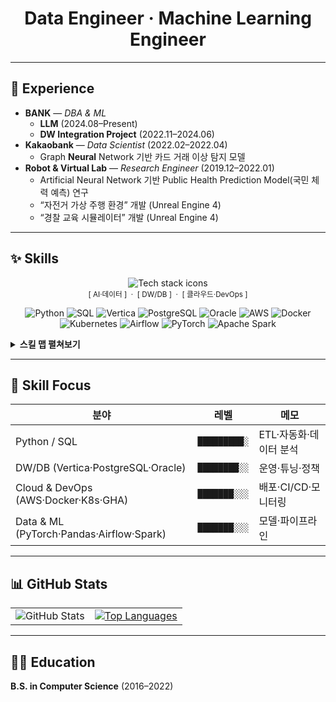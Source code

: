<div align="center">

# Data Engineer · Machine Learning Engineer

</div>

---

## 🏢 Experience

- **BANK** — *DBA & ML*
  - **LLM** (2024.08–Present)
  - **DW Integration Project** (2022.11–2024.06)
- **Kakaobank** — *Data Scientist* (2022.02–2022.04)  
  - Graph **Neural** Network 기반 카드 거래 이상 탐지 모델
- **Robot & Virtual Lab** — *Research Engineer* (2019.12–2022.01)  
  - Artificial Neural Network 기반 Public Health Prediction Model(국민 체력 예측) 연구  
  - “자전거 가상 주행 환경” 개발 (Unreal Engine 4)  
  - “경찰 교육 시뮬레이터” 개발 (Unreal Engine 4)

---

## ✨ Skills

<!-- 아이콘 그리드: perline으로 가로 폭 느낌 조절 -->
<div align="center">
  <img
    src="https://skillicons.dev/icons?i=python,aws,docker,kubernetes,postgres,mysql,redis,linux,bash,git,githubactions,vscode&perline=12"
    alt="Tech stack icons" />
  <br/>
  <sub>[ AI·데이터 ] &nbsp;·&nbsp; [ DW/DB ] &nbsp;·&nbsp; [ 클라우드·DevOps ]</sub>
</div>

<!-- skillicons에 없는 스택은 배지로 보강 -->
<p align="center">
  <img src="https://img.shields.io/badge/Python-3776AB?style=flat-square&logo=python&logoColor=white" alt="Python"/>
  <img src="https://img.shields.io/badge/SQL-003B57?style=flat-square&logo=databricks&logoColor=white" alt="SQL"/>
  <img src="https://img.shields.io/badge/Vertica-1F1F1F?style=flat-square&logoColor=white" alt="Vertica"/>
  <img src="https://img.shields.io/badge/PostgreSQL-4169E1?style=flat-square&logo=postgresql&logoColor=white" alt="PostgreSQL"/>
  <img src="https://img.shields.io/badge/Oracle-F80000?style=flat-square&logo=oracle&logoColor=white" alt="Oracle"/>
  <img src="https://img.shields.io/badge/AWS-232F3E?style=flat-square&logo=amazonaws&logoColor=white" alt="AWS"/>
  <img src="https://img.shields.io/badge/Docker-2496ED?style=flat-square&logo=docker&logoColor=white" alt="Docker"/>
  <img src="https://img.shields.io/badge/Kubernetes-326CE5?style=flat-square&logo=kubernetes&logoColor=white" alt="Kubernetes"/>
  <img src="https://img.shields.io/badge/Airflow-017CEE?style=flat-square&logo=apacheairflow&logoColor=white" alt="Airflow"/>
  <img src="https://img.shields.io/badge/PyTorch-EE4C2C?style=flat-square&logo=pytorch&logoColor=white" alt="PyTorch"/>
  <img src="https://img.shields.io/badge/Spark-E25A1C?style=flat-square&logo=apachespark&logoColor=white" alt="Apache Spark"/>
</p>

<details>
<summary><b>스킬 맵 펼쳐보기</b></summary>

| 분류 | 기술 |
|---|---|
| 언어 | Python, SQL, Bash |
| 데이터/AI | PyTorch, Pandas, NumPy, scikit-learn |
| DW/DB | Vertica, PostgreSQL, Oracle, MySQL, Redis |
| 오케스트레이션 | Airflow, Cron *(jFlow 실사용)* |
| 클라우드/인프라 | AWS (S3, Glue, Athena, Lambda, EC2), Docker, Kubernetes |
| 협업/툴 | Git, GitHub Actions, VS Code, Jupyter |

</details>

---

## 🧭 Skill Focus

| 분야 | 레벨 | 메모 |
|---|---|---|
| Python / SQL | `█████████░` | ETL·자동화·데이터 분석 |
| DW/DB (Vertica·PostgreSQL·Oracle) | `████████░░` | 운영·튜닝·정책 |
| Cloud & DevOps (AWS·Docker·K8s·GHA) | `███████░░░` | 배포·CI/CD·모니터링 |
| Data & ML (PyTorch·Pandas·Airflow·Spark) | `███████░░░` | 모델·파이프라인 |

---

## 📊 GitHub Stats
<div align="center">

<table>
  <tr>
    <td>
      <img src="https://github-readme-stats.vercel.app/api?username=sdubee10&show_icons=true&theme=bear" alt="GitHub Stats"/>
    </td>
    <td>
      <a href="https://github.com/sdubee10">
        <img src="https://github-readme-stats.vercel.app/api/top-langs/?username=sdubee10&layout=compact&hide_border=true&title_color=004386&icon_color=004386" alt="Top Languages"/>
      </a>
    </td>
  </tr>
</table>

</div>

---

## 👩‍🎓 Education
**B.S. in Computer Science** (2016–2022)
